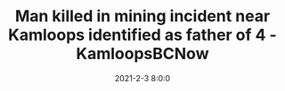 ---
"title": "Man killed in mining incident near Kamloops identified as father of 4 - KamloopsBCNow"
"date": "2021-2-3 8:0:0"
"feed_name": "GOOGLENEWSMINING"
"feed_website": "https://news.google.com/search?q=mining%2Bincident&hl=en-US&gl=US&ceid=US:en"
"feed_rss": "https://news.google.com/rss/search?q=mining%2Bincident&hl=en-US&gl=US&ceid=US:en"
"link": "https://www.kamloopsbcnow.com/watercooler/news/news/Kamloops/Man_killed_in_mining_incident_near_Kamloops_identified_as_father_of_4/"
"file": "_posts/2021-1-1-11853548f7b52b783f0bb60ebfc7b21dd352d6fd.md"
"accident": "1"
"drilling": "1"
---